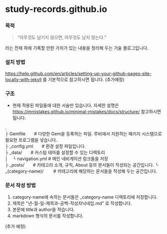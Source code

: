 # study-records.github.io

### 목적
> “아무것도 남기지 않으면, 아무것도 남지 않는다.”

라는 전제 하에 기록할 만한 가치가 있는 내용을 정리해 두는 기술 블로그입니다.

### 설치 방법
https://help.github.com/en/articles/setting-up-your-github-pages-site-locally-with-jekyll 를 기본적으로 참고하시면 됩니다. (추가예정)

### 구조
* 현재 적용된 파일들에 대한 서술만 있습니다. 자세한 설명은 https://mmistakes.github.io/minimal-mistakes/docs/structure/ 참고하시면 됩니다.

.  
├ Gemfile &nbsp;&nbsp;&nbsp;&nbsp;&nbsp;&nbsp;# 다양한 Gem을 등록하는 파일. 루비에서 지원하는 패키지 시스템으로 필요한 프로그램을 넣습니다.  
├ _config.yml &nbsp;&nbsp;&nbsp;&nbsp;&nbsp;&nbsp;# 환경 설정 파일입니다.  
├ _data/ &nbsp;&nbsp;&nbsp;&nbsp;&nbsp;&nbsp;# 커스텀 테마를 설정할 수 있는 디렉토리  
│&nbsp;&nbsp;&nbsp;&nbsp;└ navigation.yml   # 메인 네비게이션 링크들을 저장  
├ _posts/ &nbsp;&nbsp;&nbsp;&nbsp;&nbsp; # 카테고리 소개, 규칙, About 등의 문서들이 작성되는 공간입니다.
└ _(category-name)/ &nbsp;&nbsp;&nbsp;&nbsp;&nbsp;&nbsp; # 카테고리에 해당하는 문서들을 작성해 두는 공간입니다.     
### 문서 작성 방법
1. category-name에 속하는 문서들은 _category-name 디렉토리에 저장합니다.
2. 제목은 "년-월-일-제목과-공백-작성자닉네임.md" 로 작성합니다.
3. 본문에 title과 author을 적습니다.
4. markdown 형식의 문서를 작성합니다.

(추가 예정)
